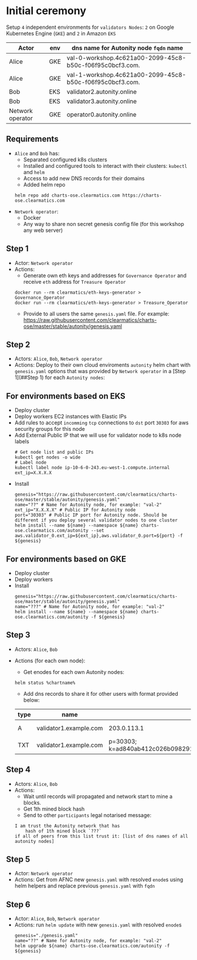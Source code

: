 # Initial ceremony

Setup `4` independent environments for `validators Nodes`: `2` on Google Kubernetes Engine (`GKE`) and `2` in Amazon `EKS`


| Actor | env | dns name for Autonity node `fqdn` name| 
|-------|-----|-------------------------------------| 
| Alice | GKE | val-0-workshop.4c621a00-2099-45c8-b50c-f06f95c0bcf3.com. | 
| Alice | GKE | val-1-workshop.4c621a00-2099-45c8-b50c-f06f95c0bcf3.com. | 
| Bob   | EKS | validator2.autonity.online |
| Bob   | EKS | validator3.autonity.online |
| Network operator | GKE | operator0.autonity.online |

## Requirements
* `Alice` and `Bob` has:
  * Separated configured k8s clusters
  * Installed and configured tools to interact with their clusters: `kubectl` and `helm`
  * Access to add new DNS records for their domains
  * Added helm repo
  ```shell script
  helm repo add charts-ose.clearmatics.com https://charts-ose.clearmatics.com
  ```
* `Network operator`:
  * Docker
  * Any way to share non secret genesis config file (for this workshop any web server)

## Step 1
* Actor: `Network operator`
* Actions:
  * Generate own eth keys and addresses for `Governance Operator` and receive `eth` address for `Treasure Operator`
  ```shell script
  docker run --rm clearmatics/eth-keys-generator > Governance_Operator
  docker run --rm clearmatics/eth-keys-generator > Treasure_Operator
  ```
  * Provide to all users the same `genesis.yaml` file. For example: https://raw.githubusercontent.com/clearmatics/charts-ose/master/stable/autonity/genesis.yaml

## Step 2
* Actors: `Alice`, `Bob`, `Network operator`
* Actions: Deploy to their own cloud enviroments `autonity` helm chart with `genesis.yaml` options that was provided
by `Network operator` in a [Step 1](##Step 1) for each `Autonity nodes`:


## For environments based on EKS
* Deploy cluster
* Deploy workers EC2 instances with Elastic IPs
* Add rules to accept `incomming` `tcp`  connections to `dst` port `30303` for aws security groups for this node
* Add External Public IP that we will use for validator node to k8s node labels
    ```shell script
    # Get node list and public IPs
    kubectl get nodes -o wide
    # Label node
    kubectl label node ip-10-6-0-243.eu-west-1.compute.internal ext_ip=X.X.X.X
    ```
* Install
    ```shell script
    genesis="https://raw.githubusercontent.com/clearmatics/charts-ose/master/stable/autonity/genesis.yaml"
    name="??" # Name for Autonity node, for example: "val-2"
    ext_ip="X.X.X.X" # Public IP for Autonity node
    port="30303" # Public IP port for Autonity node. Should be different if you deploy several validator nodes to one cluster    
    helm install --name ${name} --namespace ${name} charts-ose.clearmatics.com/autonity --set aws.validator_0.ext_ip=${ext_ip},aws.validator_0.port=${port} -f ${genesis}
    ```

## For environments based on GKE
* Deploy cluster
* Deploy workers
* Install
    ```shell script
    genesis="https://raw.githubusercontent.com/clearmatics/charts-ose/master/stable/autonity/genesis.yaml"
    name="???" # Name for Autonity node, for example: "val-2"
    helm install --name ${name} --namespace ${name} charts-ose.clearmatics.com/autonity -f ${genesis}
    ```

## Step 3
* Actors: `Alice`, `Bob`
* Actions (for each own node): 
  * Get enodes for each own Autonity nodes:
  ```shell script
  helm status %chartname%
  ```
  * Add dns records to share it for other users with format provided below:
  
  | type | name | value | TTL |
  |------|-------------------|-------------|---|
  | A    | validator1.example.com      | 203.0.113.1 | 1 min |
  | TXT  | validator1.example.com  |p=30303; k=ad840ab412c026b098291f5ab56f923214469c61d4a8be41334c9a00e2dc84a8ff9a5035b3683184ea79902436454a7a00e966de45ff46dbd118e426edd4b2d0| 1 min |
 
## Step 4
* Actors: `Alice`, `Bob`
* Actions:
  * Wait until records will propagated and network start to mine a blocks.
  * Get 1th mined block hash
  * Send to other `participants` legal notarised message:
  ```shell script
  I am trust the Autonity network that has
      hash of 1th mined block `???` 
  if all of peers from this list trust it: [list of dns names of all autonity nodes]
  ```

## Step 5
* Actor: `Network operator`
* Actions: Get from AFNC new `genesis.yaml` with resolved `enode`s using helm helpers and replace previous `genesis.yaml` with `fqdn`

## Step 6
* Actor:  `Alice`, `Bob`, `Network operator`
* Actions: run `helm update` with new `genesis.yaml` with resolved `enode`s
  ```
  genesis="./genesis.yaml"
  name="??" # Name for Autonity node, for example: "val-2"  
  helm upgrade ${name} charts-ose.clearmatics.com/autonity -f ${genesis}
  ```
